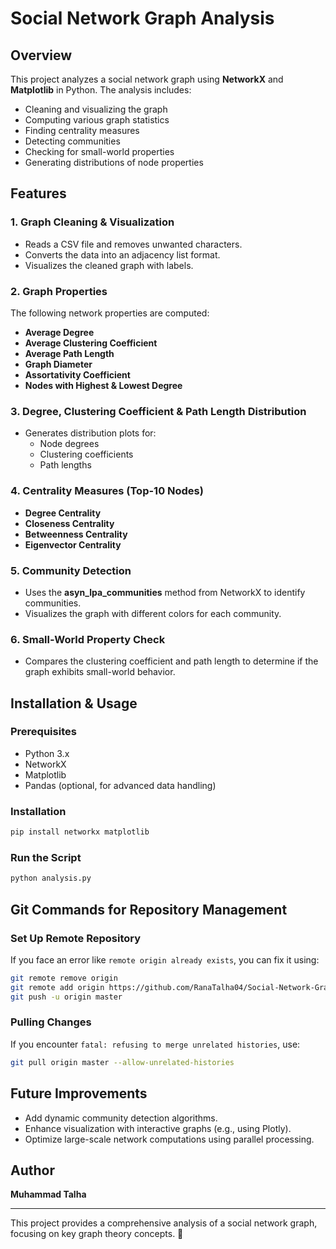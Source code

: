 # Social Network Graph Analysis

## Overview
This project analyzes a social network graph using **NetworkX** and **Matplotlib** in Python. The analysis includes:
- Cleaning and visualizing the graph
- Computing various graph statistics
- Finding centrality measures
- Detecting communities
- Checking for small-world properties
- Generating distributions of node properties

## Features
### 1. **Graph Cleaning & Visualization**
- Reads a CSV file and removes unwanted characters.
- Converts the data into an adjacency list format.
- Visualizes the cleaned graph with labels.

### 2. **Graph Properties**
The following network properties are computed:
- **Average Degree**
- **Average Clustering Coefficient**
- **Average Path Length**
- **Graph Diameter**
- **Assortativity Coefficient**
- **Nodes with Highest & Lowest Degree**

### 3. **Degree, Clustering Coefficient & Path Length Distribution**
- Generates distribution plots for:
  - Node degrees
  - Clustering coefficients
  - Path lengths

### 4. **Centrality Measures (Top-10 Nodes)**
- **Degree Centrality**
- **Closeness Centrality**
- **Betweenness Centrality**
- **Eigenvector Centrality**

### 5. **Community Detection**
- Uses the **asyn_lpa_communities** method from NetworkX to identify communities.
- Visualizes the graph with different colors for each community.

### 6. **Small-World Property Check**
- Compares the clustering coefficient and path length to determine if the graph exhibits small-world behavior.

## Installation & Usage
### Prerequisites
- Python 3.x
- NetworkX
- Matplotlib
- Pandas (optional, for advanced data handling)

### Installation
```bash
pip install networkx matplotlib
```

### Run the Script
```bash
python analysis.py
```

## Git Commands for Repository Management
### Set Up Remote Repository
If you face an error like `remote origin already exists`, you can fix it using:
```bash
git remote remove origin
git remote add origin https://github.com/RanaTalha04/Social-Network-Graph-Analysis.git
git push -u origin master
```

### Pulling Changes
If you encounter `fatal: refusing to merge unrelated histories`, use:
```bash
git pull origin master --allow-unrelated-histories
```

## Future Improvements
- Add dynamic community detection algorithms.
- Enhance visualization with interactive graphs (e.g., using Plotly).
- Optimize large-scale network computations using parallel processing.

## Author
**Muhammad Talha**

---
This project provides a comprehensive analysis of a social network graph, focusing on key graph theory concepts. 🚀

